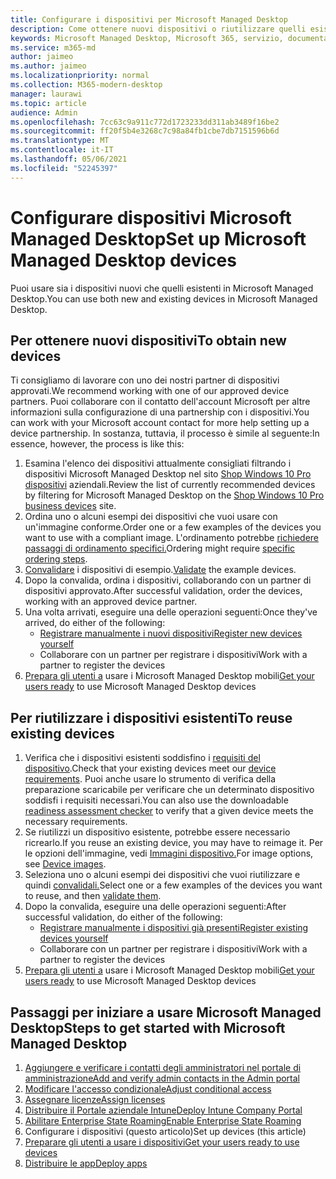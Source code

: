 ```yaml
---
title: Configurare i dispositivi per Microsoft Managed Desktop
description: Come ottenere nuovi dispositivi o riutilizzare quelli esistenti idonei
keywords: Microsoft Managed Desktop, Microsoft 365, servizio, documentazione
ms.service: m365-md
author: jaimeo
ms.author: jaimeo
ms.localizationpriority: normal
ms.collection: M365-modern-desktop
manager: laurawi
ms.topic: article
audience: Admin
ms.openlocfilehash: 7cc63c9a911c772d1723233dd311ab3489f16be2
ms.sourcegitcommit: ff20f5b4e3268c7c98a84fb1cbe7db7151596b6d
ms.translationtype: MT
ms.contentlocale: it-IT
ms.lasthandoff: 05/06/2021
ms.locfileid: "52245397"
---
```

# <a name="set-up-microsoft-managed-desktop-devices"></a><span data-ttu-id="7ace7-104">Configurare dispositivi Microsoft Managed Desktop</span><span class="sxs-lookup"><span data-stu-id="7ace7-104">Set up Microsoft Managed Desktop devices</span></span>

<span data-ttu-id="7ace7-105">Puoi usare sia i dispositivi nuovi che quelli esistenti in Microsoft Managed Desktop.</span><span class="sxs-lookup"><span data-stu-id="7ace7-105">You can use both new and existing devices in Microsoft Managed Desktop.</span></span>

## <a name="to-obtain-new-devices"></a><span data-ttu-id="7ace7-106">Per ottenere nuovi dispositivi</span><span class="sxs-lookup"><span data-stu-id="7ace7-106">To obtain new devices</span></span>

<span data-ttu-id="7ace7-107">Ti consigliamo di lavorare con uno dei nostri partner di dispositivi approvati.</span><span class="sxs-lookup"><span data-stu-id="7ace7-107">We recommend working with one of our approved device partners.</span></span> <span data-ttu-id="7ace7-108">Puoi collaborare con il contatto dell'account Microsoft per altre informazioni sulla configurazione di una partnership con i dispositivi.</span><span class="sxs-lookup"><span data-stu-id="7ace7-108">You can work with your Microsoft account contact for more help setting up a device partnership.</span></span> <span data-ttu-id="7ace7-109">In sostanza, tuttavia, il processo è simile al seguente:</span><span class="sxs-lookup"><span data-stu-id="7ace7-109">In essence, however, the process is like this:</span></span>

1. <span data-ttu-id="7ace7-110">Esamina l'elenco dei dispositivi attualmente consigliati filtrando i dispositivi Microsoft Managed Desktop nel sito [Shop Windows 10 Pro dispositivi](https://www.microsoft.com/windowsforbusiness/view-all-devices) aziendali.</span><span class="sxs-lookup"><span data-stu-id="7ace7-110">Review the list of currently recommended devices by filtering for Microsoft Managed Desktop on the [Shop Windows 10 Pro business devices](https://www.microsoft.com/windowsforbusiness/view-all-devices) site.</span></span>
2. <span data-ttu-id="7ace7-111">Ordina uno o alcuni esempi dei dispositivi che vuoi usare con un'immagine conforme.</span><span class="sxs-lookup"><span data-stu-id="7ace7-111">Order one or a few examples of the devices you want to use with a compliant image.</span></span> <span data-ttu-id="7ace7-112">L'ordinamento potrebbe [richiedere passaggi di ordinamento specifici.](../service-description/device-images.md)</span><span class="sxs-lookup"><span data-stu-id="7ace7-112">Ordering might require [specific ordering steps](../service-description/device-images.md).</span></span>
3. <span data-ttu-id="7ace7-113">[Convalidare](validate-device.md) i dispositivi di esempio.</span><span class="sxs-lookup"><span data-stu-id="7ace7-113">[Validate](validate-device.md) the example devices.</span></span>
5. <span data-ttu-id="7ace7-114">Dopo la convalida, ordina i dispositivi, collaborando con un partner di dispositivi approvato.</span><span class="sxs-lookup"><span data-stu-id="7ace7-114">After successful validation, order the devices, working with an approved device partner.</span></span>
6. <span data-ttu-id="7ace7-115">Una volta arrivati, eseguire una delle operazioni seguenti:</span><span class="sxs-lookup"><span data-stu-id="7ace7-115">Once they've arrived, do either of the following:</span></span>
    - [<span data-ttu-id="7ace7-116">Registrare manualmente i nuovi dispositivi</span><span class="sxs-lookup"><span data-stu-id="7ace7-116">Register new devices yourself</span></span>](register-devices-self.md)
    - <span data-ttu-id="7ace7-117">Collaborare con un partner per registrare i dispositivi</span><span class="sxs-lookup"><span data-stu-id="7ace7-117">Work with a partner to register the devices</span></span>
7. <span data-ttu-id="7ace7-118">[Prepara gli utenti a](get-started-devices.md) usare i Microsoft Managed Desktop mobili</span><span class="sxs-lookup"><span data-stu-id="7ace7-118">[Get your users ready](get-started-devices.md) to use Microsoft Managed Desktop devices</span></span>

## <a name="to-reuse-existing-devices"></a><span data-ttu-id="7ace7-119">Per riutilizzare i dispositivi esistenti</span><span class="sxs-lookup"><span data-stu-id="7ace7-119">To reuse existing devices</span></span>

1. <span data-ttu-id="7ace7-120">Verifica che i dispositivi esistenti soddisfino i [requisiti del dispositivo](../service-description/device-requirements.md).</span><span class="sxs-lookup"><span data-stu-id="7ace7-120">Check that your existing devices meet our [device requirements](../service-description/device-requirements.md).</span></span> <span data-ttu-id="7ace7-121">Puoi anche usare lo [](../get-ready/readiness-assessment-downloadable.md) strumento di verifica della preparazione scaricabile per verificare che un determinato dispositivo soddisfi i requisiti necessari.</span><span class="sxs-lookup"><span data-stu-id="7ace7-121">You can also use the downloadable [readiness assessment checker](../get-ready/readiness-assessment-downloadable.md) to verify that a given device meets the necessary requirements.</span></span> 
2. <span data-ttu-id="7ace7-122">Se riutilizzi un dispositivo esistente, potrebbe essere necessario ricrearlo.</span><span class="sxs-lookup"><span data-stu-id="7ace7-122">If you reuse an existing device, you may have to reimage it.</span></span> <span data-ttu-id="7ace7-123">Per le opzioni dell'immagine, vedi [Immagini dispositivo.](../service-description/device-images.md)</span><span class="sxs-lookup"><span data-stu-id="7ace7-123">For image options, see [Device images](../service-description/device-images.md).</span></span>
3. <span data-ttu-id="7ace7-124">Seleziona uno o alcuni esempi dei dispositivi che vuoi riutilizzare e quindi [convalidali.](validate-device.md)</span><span class="sxs-lookup"><span data-stu-id="7ace7-124">Select one or a few examples of the devices you want to reuse, and then [validate them](validate-device.md).</span></span>
4. <span data-ttu-id="7ace7-125">Dopo la convalida, eseguire una delle operazioni seguenti:</span><span class="sxs-lookup"><span data-stu-id="7ace7-125">After successful validation, do either of the following:</span></span>
    - [<span data-ttu-id="7ace7-126">Registrare manualmente i dispositivi già presenti</span><span class="sxs-lookup"><span data-stu-id="7ace7-126">Register existing devices yourself</span></span>](register-reused-devices-self.md)
    - <span data-ttu-id="7ace7-127">Collaborare con un partner per registrare i dispositivi</span><span class="sxs-lookup"><span data-stu-id="7ace7-127">Work with a partner to register the devices</span></span>
5. <span data-ttu-id="7ace7-128">[Prepara gli utenti a](get-started-devices.md) usare i Microsoft Managed Desktop mobili</span><span class="sxs-lookup"><span data-stu-id="7ace7-128">[Get your users ready](get-started-devices.md) to use Microsoft Managed Desktop devices</span></span>

## <a name="steps-to-get-started-with-microsoft-managed-desktop"></a><span data-ttu-id="7ace7-129">Passaggi per iniziare a usare Microsoft Managed Desktop</span><span class="sxs-lookup"><span data-stu-id="7ace7-129">Steps to get started with Microsoft Managed Desktop</span></span>

1. [<span data-ttu-id="7ace7-130">Aggiungere e verificare i contatti degli amministratori nel portale di amministrazione</span><span class="sxs-lookup"><span data-stu-id="7ace7-130">Add and verify admin contacts in the Admin portal</span></span>](add-admin-contacts.md)
2. [<span data-ttu-id="7ace7-131">Modificare l'accesso condizionale</span><span class="sxs-lookup"><span data-stu-id="7ace7-131">Adjust conditional access</span></span>](conditional-access.md)
3. [<span data-ttu-id="7ace7-132">Assegnare licenze</span><span class="sxs-lookup"><span data-stu-id="7ace7-132">Assign licenses</span></span>](assign-licenses.md)
4. [<span data-ttu-id="7ace7-133">Distribuire il Portale aziendale Intune</span><span class="sxs-lookup"><span data-stu-id="7ace7-133">Deploy Intune Company Portal</span></span>](company-portal.md)
5. [<span data-ttu-id="7ace7-134">Abilitare Enterprise State Roaming</span><span class="sxs-lookup"><span data-stu-id="7ace7-134">Enable Enterprise State Roaming</span></span>](enterprise-state-roaming.md)
6. <span data-ttu-id="7ace7-135">Configurare i dispositivi (questo articolo)</span><span class="sxs-lookup"><span data-stu-id="7ace7-135">Set up devices (this article)</span></span>
7. [<span data-ttu-id="7ace7-136">Preparare gli utenti a usare i dispositivi</span><span class="sxs-lookup"><span data-stu-id="7ace7-136">Get your users ready to use devices</span></span>](get-started-devices.md)
8. [<span data-ttu-id="7ace7-137">Distribuire le app</span><span class="sxs-lookup"><span data-stu-id="7ace7-137">Deploy apps</span></span>](deploy-apps.md)
